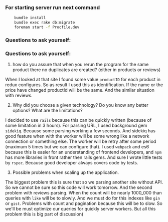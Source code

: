 ### For starting server run next command
```bash
    bundle install
    bundle exec rake db:migrate
    foreman start -f Procfile.dev
```

### Questions to ask yourself:

### Questions to ask yourself:

1) how do you assure that when you rerun the program for the same product there no duplicates are created? (either in products or reviews)

When I looked at that site I found some value `productID` for each product in redux configures. So as result I used this as identification. If the name or the price have changed productId will be the same. And the similar situation with reviews.

2) Why did you choose a given technology? Do you know any better options? What are the limitations?

I decided to use `rails` because this can be quickly written (because of some limitation in 3 hours). For parsing URL, I used background gem `sidekiq`. Because some parsing working a few seconds. And sidekiq has good feature when with the worker will be some wrong like a network connection or something else. The worker will be retry after some period (maximum 5 times but we can configure that). I  used `webpack` and es6 because this is easier for an understanding of frontend developers, and `npm` has more libraries in front rather then rails gems. And sure I wrote little tests by `rspec`. Because good developer always covers code by tests.

3) Possible problems when scaling up the application.

The biggest problem this is sure that so we parsing another site without API. So we cannot be sure so this code will work tomorrow. And the second problem with reviews parsing. When the count will be nearly 1000_000 than queries with `like` will be to slowly. And we must do for this indexes like `gin` or `gist`. Problems with count and pagination because this will be to slow. So we'll be must optimize our queries for quickly server workers. But all this problem this is big part of discussion)
